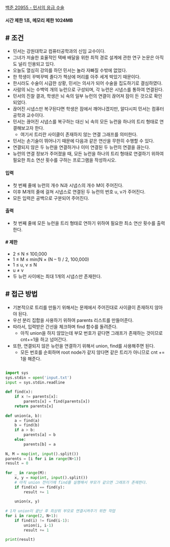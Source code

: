 
[백준 20955 - 민서의 응급 수술](https://www.acmicpc.net/problem/20955)

#### **시간 제한 1초, 메모리 제한 1024MB**


## **# 조건**

- 민서는 강원대학교 컴퓨터공학과의 신임 교수이다. 
- 그녀가 저술한 효율적인 택배 배달을 위한 최적 경로 설계에 관한 연구 논문은 아직도 널리 인용되고 있다. 
- 오늘도 열심히 강의를 하던 민서는 놀라 자빠질 수밖에 없었다. 
- 한 학생이 꾸벅꾸벅 졸다가 책상에 머리를 아주 세게 박았기 때문이다. 
- 한시라도 수술이 시급한 상황, 민서는 의사가 되어 수술을 집도하기로 결심하였다.
- 사람의 뇌는 수백억 개의 뉴런으로 구성되며, 각 뉴런은 시냅스를 통하여 연결된다. 
- 민서의 진찰 결과, 학생은 뇌 속의 일부 뉴런의 연결이 끊어져 잠이 든 것으로 확인되었다. 
- 끊어진 시냅스만 복구된다면 학생은 잠에서 깨어나겠지만, 알다시피 민서는 컴퓨터공학과 교수이다.
- 민서는 끊어진 시냅스를 복구하는 대신 뇌 속의 모든 뉴런을 하나의 트리 형태로 연결해보고자 한다. 
	- 여기서 트리란 사이클이 존재하지 않는 연결 그래프를 의미한다.
- 민서는 손기술이 뛰어나기 때문에 다음과 같은 연산을 무한히 수행할 수 있다. 
- 연결되지 않은 두 뉴런을 연결하거나 이미 연결된 두 뉴런의 연결을 끊는다.
- 뉴런의 연결 정보가 주어졌을 때, 모든 뉴런을 하나의 트리 형태로 연결하기 위하여 필요한 최소 연산 횟수를 구하는 프로그램을 작성하시오.


#### **입력**
- 첫 번째 줄에 뉴런의 개수 N과 시냅스의 개수 M이 주어진다.
- 이후 M개의 줄에 걸쳐 시냅스로 연결된 두 뉴런의 번호 u, v가 주어진다.
- 모든 입력은 공백으로 구분되어 주어진다.


#### **출력**
- 첫 번째 줄에 모든 뉴런을 트리 형태로 연하기 위하여 필요한 최소 연산 횟수를 출력한다.

#### **# 제한**
- 2 ≤ N ≤ 100,000
- 1 ≤ M ≤ min(N × (N – 1) / 2, 100,000)
- 1 ≤ u, v ≤ N
- u ≠ v
- 두 뉴런 사이에는 최대 1개의 시냅스만 존재한다.


## **# 접근 방법**

- 기본적으로 트리를 만들기 위해서는 문제에서 주어진대로 사이클이 존재하지 않아야 된다.
- 우선 분리 집합을 사용하기 위하여 parents 리스트를 만들어준다.
- 따라서, 입력받은 간선을 체크하며 find 함수를 돌려준다.
	- 아직 union을 하지 않았는데 부모 번호가 같다면 그래프가 존재하는 것이므로 cnt+=1을 하고 넘어간다.
- 또한, 연결되지 않은 뉴런을 연결하기 위해서 union, find를 사용해주면 된다.
	- 모든 번호를 순회하며 root node가 같지 않다면 같은 트리가 아니므로 cnt += 1을 해준다.

```python

import sys  
sys.stdin = open('input.txt')  
input = sys.stdin.readline  
  
def find(x):  
    if x != parents[x]:  
        parents[x] = find(parents[x])  
    return parents[x]  
  
def union(a, b):  
    a = find(a)  
    b = find(b)  
    if a > b:  
        parents[a] = b  
    else:  
        parents[b] = a  
  
N, M = map(int, input().split())  
parents = [i for i in range(N+1)]  
result = 0  
  
for _ in range(M):  
    x, y = map(int, input().split())  
    # 아직 union 전이기에 find를 실행해서 부모가 같으면 그래프가 존재한다.  
    if find(x) == find(y):  
        result += 1  
  
    union(x, y)  
  
# 1차 union이 끝난 후 최상위 부모로 연결시켜주기 위한 작업  
for i in range(2, N+1):  
    if find(i) != find(i-1):  
        union(i, i-1)  
        result += 1  
  
print(result)
```